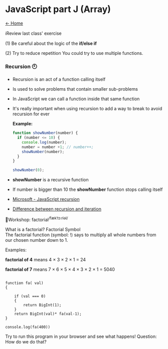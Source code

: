 # JavaScript part J (Array)

[<- Home](README.md)

ℹ️Review last class' exercise

(1) Be careful about the logic of the **if/else if**

(2) Try to reduce repetition
  You could try to use multiple functions.



### Recursion 🕙

- Recursion is an act of a function calling itself
- Is used to solve problems that contain smaller sub-problems
- In JavaScript we can call a function inside that same function
- It's really important when using recursion to add a way to break to avoid recursion for ever

  **Example:**

  ```js
  function showNumber(number) {
    if (number <= 10) {
      console.log(number);
      number = number +1; // number++;
      showNumber(number);
    }
  }

  showNumber(0);
  ```

- **showNumber** is a recursive function
- If number is bigger than 10 the **showNumber** function stops calling itself

- [Microsoft - JavaScript recursion](https://docs.microsoft.com/en-us/scripting/javascript/advanced/recursion-javascript)
- [Difference between recursion and iteration](https://techdifferences.com/difference-between-recursion-and-iteration-2.html)


👷Workshop: factorial<sup>/fækˈtɔːriəl/</sup>

What is a factorial?
Factorial Symbol	
The factorial function (symbol: !) says to multiply all whole numbers from our chosen number down to 1.

Examples:

**factorial of 4** means 4 × 3 × 2 × 1 = 24

**factorial of 7** means 7 × 6 × 5 × 4 × 3 × 2 × 1 = 5040


```

function fa( val)
{

    if (val === 0)
    {
        return BigInt(1);
    }
    return BigInt(val)* fa(val-1);
}

console.log(fa(400))
```

Try to run this program in your browser and see what happens!
Question: How do we do that?